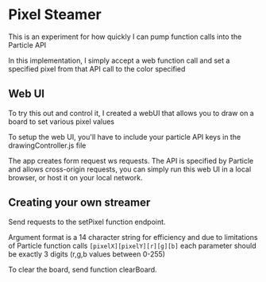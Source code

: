 # Pixel Steamer

This is an experiment for how quickly I can pump function calls into the Particle API

In this implementation, I simply accept a web function call and set a specified pixel from that API call to the color specified

## Web UI

To try this out and control it, I created a webUI that allows you to draw on a board to set various pixel values

To setup the web UI, you'll have to include your particle API keys in the drawingController.js file

The app creates form request ws requests. The API is specified by Particle and allows cross-origin requests, you can simply run this web UI in a local browser, or host it on your local network.

## Creating your own streamer

Send requests to the setPixel function endpoint.

Argument format is a 14 character string for efficiency and due to limitations of Particle function calls
`[pixelX][pixelY][r][g][b]` each parameter should be exactly 3 digits (r,g,b values between 0-255)

To clear the board, send function clearBoard.
